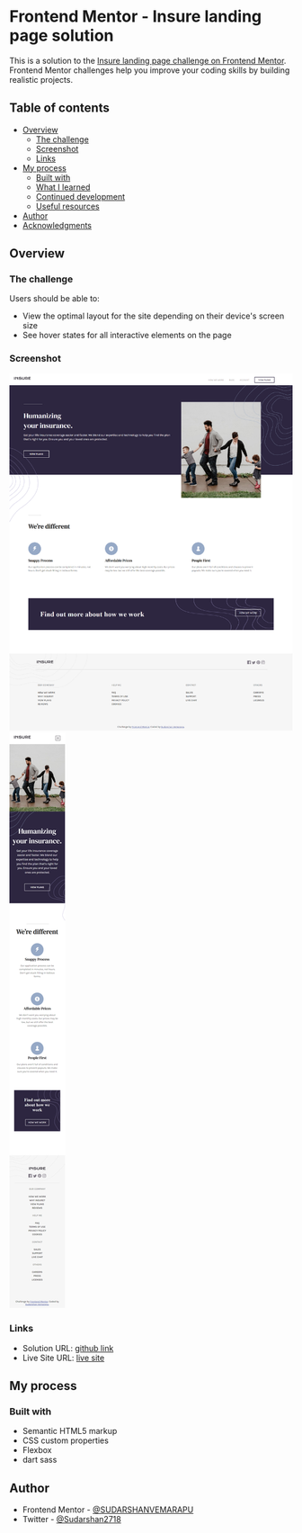 # Frontend Mentor - Insure landing page solution

This is a solution to the [Insure landing page challenge on Frontend Mentor](https://www.frontendmentor.io/challenges/insure-landing-page-uTU68JV8). Frontend Mentor challenges help you improve your coding skills by building realistic projects. 

## Table of contents

- [Overview](#overview)
  - [The challenge](#the-challenge)
  - [Screenshot](#screenshot)
  - [Links](#links)
- [My process](#my-process)
  - [Built with](#built-with)
  - [What I learned](#what-i-learned)
  - [Continued development](#continued-development)
  - [Useful resources](#useful-resources)
- [Author](#author)
- [Acknowledgments](#acknowledgments)



## Overview

### The challenge

Users should be able to:

- View the optimal layout for the site depending on their device's screen size
- See hover states for all interactive elements on the page

### Screenshot

![](./images/desktop-v.png)
![](./images/mobile-v.png)


### Links

- Solution URL: [github link](https://github.com/SUDARSHANVEMARAPU/insure-landing-page)
- Live Site URL: [live site](https://sudarshanvemarapu.github.io/insure-landing-page/)

## My process

### Built with

- Semantic HTML5 markup
- CSS custom properties
- Flexbox
- dart sass



## Author

- Frontend Mentor - [@SUDARSHANVEMARAPU](https://www.frontendmentor.io/profile/SUDARSHANVEMARAPU)
- Twitter - [@Sudarshan2718](https://twitter.com/Sudarshan2718)



